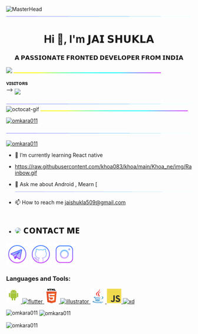 ![MasterHead](https://img.freepik.com/free-photo/programming-background-with-person-working-with-codes-computer_23-2150010125.jpg?w=740&t=st=1692852250~exp=1692852850~hmac=4cf023eff220337c3f0d924b8446cc7ca32810f62697684c55607da8826d3b17)
<img src="https://github.com/AnonymousX1025/AnonymousX1025/blob/master/resources/hr.gif"/>
<h1 align="center">Hi 👋, I'm 𝗝𝗔𝗜 𝗦𝗛𝗨𝗞𝗟𝗔 </h1>
<h3 align="center"> 𝗔 𝗣𝗔𝗦𝗦𝗜𝗢𝗡𝗔𝗧𝗘 𝗙𝗥𝗢𝗡𝗧𝗘𝗗 𝗗𝗘𝗩𝗘𝗟𝗢𝗣𝗘𝗥 𝗙𝗥𝗢𝗠 𝗜𝗡𝗗𝗜𝗔</h3>
<img src="https://readme-typing-svg.herokuapp.com?color=00FF00&width=420&lines=☠️+𝐃𝐄𝐕𝐈𝐋+𝐓𝐄𝐀𝐌+𝐋𝐘𝐆𝐎𝐏𝐇𝐈𝐋𝐄+💲">
<img src="https://raw.githubusercontent.com/khoa083/khoa/main/Khoa_ne/img/Rainbow.gif/"/>


<b>ᴠɪsɪᴛᴏʀs</b><br>
 -->    <img align="middle" src="https://profile-counter.glitch.me/OMKARa011/count.svg" />
</p>
<img src="https://github.com/AnonymousX1025/AnonymousX1025/blob/master/resources/hr.gif"/>
<img src="https://octodex.github.com/images/daftpunktocat-thomas.gif" id="octocat" alt="octocat-gif" />
<img src="https://raw.githubusercontent.com/khoa083/khoa/main/Khoa_ne/img/Rainbow.gif"/>

<p align="left"> <a href="https://github.com/ryo-ma/github-profile-trophy"><img src="https://github-profile-trophy.vercel.app/?username=omkara011" alt="omkara011" /></a> </p>

<img src="https://github.com/AnonymousX1025/AnonymousX1025/blob/master/resources/hr.gif"/>
<p align="left"> <a href="https://twitter.com/omkara011" target="blank"><img src="https://img.shields.io/twitter/follow/omkara011?logo=twitter&style=for-the-badge" alt="omkara011" /></a> </p>

- 🌱 I’m currently learning React native
- https://raw.githubusercontent.com/khoa083/khoa/main/Khoa_ne/img/Rainbow.gif

- 💬 Ask me about Android , Mearn
[<img src="https://github.com/AnonymousX1025/AnonymousX1025/blob/master/resources/hr.gif"/>
- 📫 How to reach me jaishukla509@gmail.com
- <h1> <img src="https://te.legra.ph/file/274cef853f5f608a83a16.jpg" width="70px" style="border-radius: 50%"> ᴄᴏɴᴛᴀᴄᴛ ᴍᴇ </h1>

[<img src="https://raw.githubusercontent.com/AnonymousX1025/AnonymousX1025/master/resources/telegram_icon.png" width="60px">](https://t.me/JUST_DEVIL_TEAM) [<img src="https://raw.githubusercontent.com/AnonymousX1025/AnonymousX1025/master/resources/github_icon.png" width="60px">](https://github.com/OMKARa011) [<img src="https://github.com/AnonymousX1025/AnonymousX1025/blob/master/resources/insta_icon.png" width="60px">](https://instagram.com/jai_shiva7)

<h3 align="left">Languages and Tools:</h3>
<p align="left"> <a href="https://developer.android.com" target="_blank" rel="noreferrer"> <img src="https://raw.githubusercontent.com/devicons/devicon/master/icons/android/android-original-wordmark.svg" alt="android" width="40" height="40"/> </a> <a href="https://flutter.dev" target="_blank" rel="noreferrer"> <img src="https://www.vectorlogo.zone/logos/flutterio/flutterio-icon.svg" alt="flutter" width="40" height="40"/> </a> <a href="https://www.w3.org/html/" target="_blank" rel="noreferrer"> <img src="https://raw.githubusercontent.com/devicons/devicon/master/icons/html5/html5-original-wordmark.svg" alt="html5" width="40" height="40"/> </a> <a href="https://www.adobe.com/in/products/illustrator.html" target="_blank" rel="noreferrer"> <img src="https://www.vectorlogo.zone/logos/adobe_illustrator/adobe_illustrator-icon.svg" alt="illustrator" width="40" height="40"/> </a> <a href="https://www.java.com" target="_blank" rel="noreferrer"> <img src="https://raw.githubusercontent.com/devicons/devicon/master/icons/java/java-original.svg" alt="java" width="40" height="40"/> </a> <a href="https://developer.mozilla.org/en-US/docs/Web/JavaScript" target="_blank" rel="noreferrer"> <img src="https://raw.githubusercontent.com/devicons/devicon/master/icons/javascript/javascript-original.svg" alt="javascript" width="40" height="40"/> </a> <a href="https://www.adobe.com/products/xd.html" target="_blank" rel="noreferrer"> <img src="https://cdn.worldvectorlogo.com/logos/adobe-xd.svg" alt="xd" width="40" height="40"/> </a> </p>

<p><img align="left" src="https://github-readme-stats.vercel.app/api/top-langs?username=omkara011&show_icons=true&locale=en&layout=compact" alt="omkara011" /></p>

<p>&nbsp;<img align="center" src="https://github-readme-stats.vercel.app/api?username=omkara011&show_icons=true&locale=en" alt="omkara011" /></p>

<p><img align="center" src="https://github-readme-streak-stats.herokuapp.com/?user=omkara011&" alt="omkara011" /></p>

